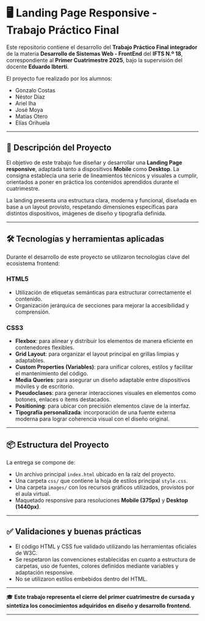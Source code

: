 # 🖥️ Landing Page Responsive - Trabajo Práctico Final

Este repositorio contiene el desarrollo del **Trabajo Práctico Final integrador** de la materia **Desarrollo de Sistemas Web - FrontEnd** del **IFTS N.º 18**, correspondiente al **Primer Cuatrimestre 2025**, bajo la supervisión del docente **Eduardo Ibterti**.

El proyecto fue realizado por los alumnos:
- Gonzalo Costas  
- Néstor Díaz  
- Ariel Iha  
- José Moya  
- Matías Otero  
- Elías Orihuela

---

## 📄 Descripción del Proyecto

El objetivo de este trabajo fue diseñar y desarrollar una **Landing Page responsive**, adaptada tanto a dispositivos **Mobile** como **Desktop**. La consigna establecía una serie de lineamientos técnicos y visuales a cumplir, orientados a poner en práctica los contenidos aprendidos durante el cuatrimestre.

La landing presenta una estructura clara, moderna y funcional, diseñada en base a un layout provisto, respetando dimensiones específicas para distintos dispositivos, imágenes de diseño y tipografía definida.

---

## 🛠️ Tecnologías y herramientas aplicadas

Durante el desarrollo de este proyecto se utilizaron tecnologías clave del ecosistema frontend:

### HTML5
- Utilización de etiquetas semánticas para estructurar correctamente el contenido.
- Organización jerárquica de secciones para mejorar la accesibilidad y comprensión.

### CSS3
- **Flexbox**: para alinear y distribuir los elementos de manera eficiente en contenedores flexibles.
- **Grid Layout**: para organizar el layout principal en grillas limpias y adaptables.
- **Custom Properties (Variables)**: para unificar colores, estilos y facilitar el mantenimiento del código.
- **Media Queries**: para asegurar un diseño adaptable entre dispositivos móviles y de escritorio.
- **Pseudoclases**: para generar interacciones visuales en elementos como botones, enlaces o ítems destacados.
- **Positioning**: para ubicar con precisión elementos clave de la interfaz.
- **Tipografía personalizada**: incorporación de una fuente externa moderna para lograr coherencia visual con el diseño original.

---

## 📦 Estructura del Proyecto

La entrega se compone de:
- Un archivo principal `index.html` ubicado en la raíz del proyecto.
- Una carpeta `css/` que contiene la hoja de estilos principal `style.css`.
- Una carpeta `images/` con los recursos gráficos utilizados, provistos por el aula virtual.
- Maquetado responsive para resoluciones **Mobile (375px)** y **Desktop (1440px)**.

---

## ✅ Validaciones y buenas prácticas

- El código HTML y CSS fue validado utilizando las herramientas oficiales de W3C.
- Se respetaron las convenciones establecidas en cuanto a estructura de carpetas, uso de fuentes, colores definidos mediante variables y adaptación responsive.
- No se utilizaron estilos embebidos dentro del HTML.

---

🎓 **Este trabajo representa el cierre del primer cuatrimestre de cursada y sintetiza los conocimientos adquiridos en diseño y desarrollo frontend.**

---
